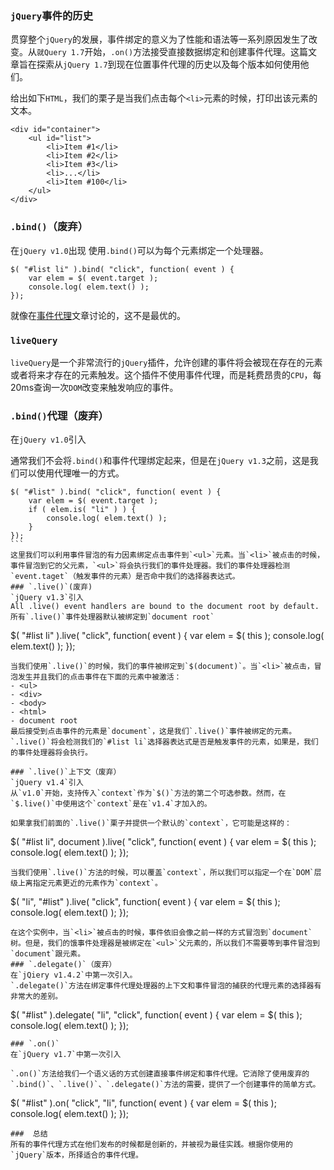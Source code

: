 ### `jQuery`事件的历史
贯穿整个`jQuery`的发展，事件绑定的意义为了性能和语法等一系列原因发生了改变。从`就Query 1.7`开始，`.on()`方法接受直接数据绑定和创建事件代理。这篇文章旨在探索从`jQuery 1.7`到现在位置事件代理的历史以及每个版本如何使用他们。

给出如下`HTML`，我们的栗子是当我们点击每个`<li>`元素的时候，打印出该元素的文本。
```
<div id="container">
    <ul id="list">
        <li>Item #1</li>
        <li>Item #2</li>
        <li>Item #3</li>
        <li>...</li>
        <li>Item #100</li>
    </ul>
</div>​
```
### `.bind()`（废弃）
在`jQuery v1.0`出现
使用`.bind()`可以为每个元素绑定一个处理器。
```
​$( "#list li" ).bind( "click", function( event ) {
    var elem = $( event.target );
    console.log( elem.text() );
});​​​​​​​​​​​​​​​​​​​​​
```
就像在[事件代理]()文章讨论的，这不是最优的。
### `liveQuery`

`liveQuery`是一个非常流行的`jQuery`插件，允许创建的事件将会被现在存在的元素或者将来才存在的元素触发。这个插件不使用事件代理，而是耗费昂贵的`CPU`，每20ms查询一次`DOM`改变来触发响应的事件。

### `.bind()`代理（废弃）
在`jQuery v1.0`引入

通常我们不会将`.bind()`和事件代理绑定起来，但是在`jQuery v1.3`之前，这是我们可以使用代理唯一的方式。
```
​$( "#list" ).bind( "click", function( event ) {
    var elem = $( event.target );
    if ( elem.is( "li" ) ) {
        console.log( elem.text() );
    }
});​
```​​​​​​​​​​​​​​​​​​​​
这里我们可以利用事件冒泡的有力因素绑定点击事件到`<ul>`元素。当`<li>`被点击的时候，事件冒泡到它的父元素，`<ul>`将会执行我们的事件处理器。我们的事件处理器检测`event.taget`（触发事件的元素）是否命中我们的选择器表达式。
### `.live()`(废弃)
`jQuery v1.3`引入
All .live() event handlers are bound to the document root by default.
所有`.live()`事件处理器默认被绑定到`document root`
```
​$( "#list li" ).live( "click", function( event ) {
    var elem = $( this );
    console.log( elem.text() );
});​
```​​​​​​​​​​​​​​​​​​​​
当我们使用`.live()`的时候，我们的事件被绑定到`$(document)`。当`<li>`被点击，冒泡发生并且我们的点击事件在下面的元素中被激活：
- <ul>
- <div>
- <body>
- <html>
- document root
最后接受到点击事件的元素是`document`，这是我们`.live()`事件被绑定的元素。`.live()`将会检测我们的`#list li`选择器表达式是否是触发事件的元素，如果是，我们的事件处理器将会执行。

### `.live()`上下文（废弃）
`jQuery v1.4`引入
从`v1.0`开始，支持传入`context`作为`$()`方法的第二个可选参数。然而，在`$.live()`中使用这个`context`是在`v1.4`才加入的。

如果拿我们前面的`.live()`栗子并提供一个默认的`context`，它可能是这样的：
```
​$( "#list li", document ).live( "click", function( event ) {
    var elem = $( this );
    console.log( elem.text() );
});​
```​​​​​​​​​​​​​​​​​​​​
当我们使用`.live()`方法的时候，可以覆盖`context`，所以我们可以指定一个在`DOM`层级上离指定元素更近的元素作为`context`。
```
$( "li", "#list" ).live( "click", function( event ) {
    var elem = $( this );
    console.log( elem.text() );
});​​​​​​​​​​​​​​​​​​​​​
```
在这个实例中，当`<li>`被点击的时候，事件依旧会像之前一样的方式冒泡到`document`树。但是，我们的饿事件处理器是被绑定在`<ul>`父元素的，所以我们不需要等到事件冒泡到`document`跟元素。
### `.delegate()`（废弃）
在`jQiery v1.4.2`中第一次引入。
`.delegate()`方法在绑定事件代理处理器的上下文和事件冒泡的捕获的代理元素的选择器有非常大的差别。
```
$( "#list" ).delegate( "li", "click", function( event ) {
    var elem = $( this );
    console.log( elem.text() );
});​
```​​​​​​​​​​​​​​​​​​​​
### `.on()`
在`jQuery v1.7`中第一次引入

`.on()`方法给我们一个语义话的方式创建直接事件绑定和事件代理。它消除了使用废弃的`.bind()`、`.live()`、`.delegate()`方法的需要，提供了一个创建事件的简单方式。
```
$( "#list" ).on( "click", "li", function( event ) {
    var elem = $( this );
    console.log( elem.text() );
});​
```​​​​​​​​​​​​​​​​​​​​
###  总结
所有的事件代理方式在他们发布的时候都是创新的，并被视为最佳实践。根据你使用的`jQuery`版本，所择适合的事件代理。